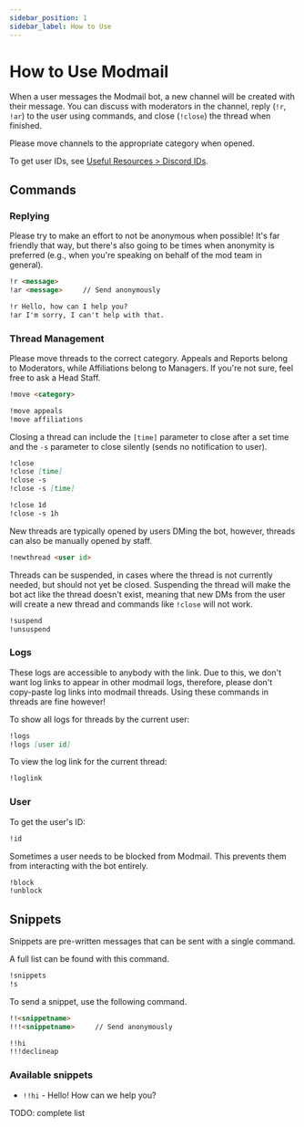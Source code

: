 ```yaml
---
sidebar_position: 1
sidebar_label: How to Use
---
```


# How to Use Modmail

When a user messages the Modmail bot, a new channel will be created with their message. You can discuss with moderators in the channel, reply (`!r`, `!ar`) to the user using commands, and close (`!close`) the thread when finished. 

Please move channels to the appropriate category when opened.

To get user IDs, see [Useful Resources > Discord IDs](../resources#discord-ids).

## Commands

### Replying

Please try to make an effort to not be anonymous when possible! It's far friendly that way, but there's also going to be times when anonymity is preferred (e.g., when you're speaking on behalf of the mod team in general).

```md
!r <message>
!ar <message>     // Send anonymously

!r Hello, how can I help you?
!ar I'm sorry, I can't help with that.
```

### Thread Management

Please move threads to the correct category. Appeals and Reports belong to Moderators, while Affiliations belong to Managers. If you're not sure, feel free to ask a Head Staff.

```md
!move <category>

!move appeals
!move affiliations
```

Closing a thread can include the `[time]` parameter to close after a set time and the `-s` parameter to close silently (sends no notification to user).
  
```md
!close
!close [time]
!close -s
!close -s [time]

!close 1d
!close -s 1h
```

New threads are typically opened by users DMing the bot, however, threads can also be manually opened by staff.

```md
!newthread <user id>
```

Threads can be suspended, in cases where the thread is not currently needed, but should not yet be closed. Suspending the thread will make the bot act like the thread doesn't exist, meaning that new DMs from the user will create a new thread and commands like `!close` will not work.

```md
!suspend
!unsuspend
```

### Logs

These logs are accessible to anybody with the link. Due to this, we don't want log links to appear in other modmail logs, therefore, please don't copy-paste log links into modmail threads. Using these commands in threads are fine however!

To show all logs for threads by the current user:

```md
!logs
!logs [user id]
```

To view the log link for the current thread:

```md
!loglink
```

### User

To get the user's ID:

```md
!id
```

Sometimes a user needs to be blocked from Modmail. This prevents them from interacting with the bot entirely. 

```md
!block
!unblock
```

## Snippets

Snippets are pre-written messages that can be sent with a single command. 

A full list can be found with this command.

```md
!snippets
!s
```

To send a snippet, use the following command.

```md
!!<snippetname>
!!!<snippetname>     // Send anonymously

!!hi
!!!declineap
```

### Available snippets

- `!!hi` - Hello! How can we help you?

TODO: complete list
